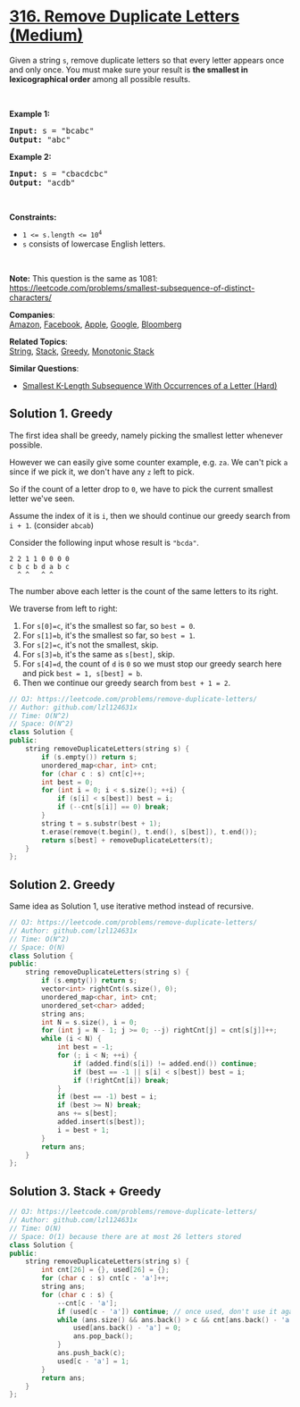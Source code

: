 # [316. Remove Duplicate Letters (Medium)](https://leetcode.com/problems/remove-duplicate-letters/)

<p>Given a string <code>s</code>, remove duplicate letters so that every letter appears once and only once. You must make sure your result is <strong>the smallest in lexicographical order</strong> among all possible results.</p>

<p>&nbsp;</p>
<p><strong>Example 1:</strong></p>

<pre><strong>Input:</strong> s = "bcabc"
<strong>Output:</strong> "abc"
</pre>

<p><strong>Example 2:</strong></p>

<pre><strong>Input:</strong> s = "cbacdcbc"
<strong>Output:</strong> "acdb"
</pre>

<p>&nbsp;</p>
<p><strong>Constraints:</strong></p>

<ul>
	<li><code>1 &lt;= s.length &lt;= 10<sup>4</sup></code></li>
	<li><code>s</code> consists of lowercase English letters.</li>
</ul>

<p>&nbsp;</p>
<p><strong>Note:</strong> This question is the same as 1081: <a href="https://leetcode.com/problems/smallest-subsequence-of-distinct-characters/" target="_blank">https://leetcode.com/problems/smallest-subsequence-of-distinct-characters/</a></p>


**Companies**:  
[Amazon](https://leetcode.com/company/amazon), [Facebook](https://leetcode.com/company/facebook), [Apple](https://leetcode.com/company/apple), [Google](https://leetcode.com/company/google), [Bloomberg](https://leetcode.com/company/bloomberg)

**Related Topics**:  
[String](https://leetcode.com/tag/string/), [Stack](https://leetcode.com/tag/stack/), [Greedy](https://leetcode.com/tag/greedy/), [Monotonic Stack](https://leetcode.com/tag/monotonic-stack/)

**Similar Questions**:
* [Smallest K-Length Subsequence With Occurrences of a Letter (Hard)](https://leetcode.com/problems/smallest-k-length-subsequence-with-occurrences-of-a-letter/)

## Solution 1. Greedy

The first idea shall be greedy, namely picking the smallest letter whenever possible.

However we can easily give some counter example, e.g. `za`. We can't pick `a` since if we pick it, we don't have any `z` left to pick.

So if the count of a letter drop to `0`, we have to pick the current smallest letter we've seen.

Assume the index of it is `i`, then we should continue our greedy search from `i + 1`. (consider `abcab`)

Consider the following input whose result is `"bcda"`.

```
2 2 1 1 0 0 0 0
c b c b d a b c
  ^ ^   ^ ^
```

The number above each letter is the count of the same letters to its right.

We traverse from left to right:
1. For `s[0]=c`, it's the smallest so far, so `best = 0`.
1. For `s[1]=b`, it's the smallest so far, so `best = 1`.
1. For `s[2]=c`, it's not the smallest, skip.
1. For `s[3]=b`, it's the same as `s[best]`, skip.
1. For `s[4]=d`, the count of `d` is `0` so we must stop our greedy search here and pick `best = 1, s[best] = b`.
1. Then we continue our greedy search from `best + 1 = 2`.

```cpp
// OJ: https://leetcode.com/problems/remove-duplicate-letters/
// Author: github.com/lzl124631x
// Time: O(N^2)
// Space: O(N^2)
class Solution {
public:
    string removeDuplicateLetters(string s) {
        if (s.empty()) return s;
        unordered_map<char, int> cnt;
        for (char c : s) cnt[c]++;
        int best = 0;
        for (int i = 0; i < s.size(); ++i) {
            if (s[i] < s[best]) best = i;
            if (--cnt[s[i]] == 0) break;
        }
        string t = s.substr(best + 1);
        t.erase(remove(t.begin(), t.end(), s[best]), t.end());
        return s[best] + removeDuplicateLetters(t);
    }
};
```

## Solution 2. Greedy

Same idea as Solution 1, use iterative method instead of recursive.

```cpp
// OJ: https://leetcode.com/problems/remove-duplicate-letters/
// Author: github.com/lzl124631x
// Time: O(N^2)
// Space: O(N)
class Solution {
public:
    string removeDuplicateLetters(string s) {
        if (s.empty()) return s;
        vector<int> rightCnt(s.size(), 0);
        unordered_map<char, int> cnt;
        unordered_set<char> added;
        string ans;
        int N = s.size(), i = 0;
        for (int j = N - 1; j >= 0; --j) rightCnt[j] = cnt[s[j]]++;
        while (i < N) {
            int best = -1;
            for (; i < N; ++i) {
                if (added.find(s[i]) != added.end()) continue;
                if (best == -1 || s[i] < s[best]) best = i;
                if (!rightCnt[i]) break;
            }
            if (best == -1) best = i;
            if (best >= N) break;
            ans += s[best];
            added.insert(s[best]);
            i = best + 1;
        }
        return ans;
    }
};
```

## Solution 3. Stack + Greedy

```cpp
// OJ: https://leetcode.com/problems/remove-duplicate-letters/
// Author: github.com/lzl124631x
// Time: O(N)
// Space: O(1) because there are at most 26 letters stored
class Solution {
public:
    string removeDuplicateLetters(string s) {
        int cnt[26] = {}, used[26] = {};
        for (char c : s) cnt[c - 'a']++;
        string ans;
        for (char c : s) {
            --cnt[c - 'a'];
            if (used[c - 'a']) continue; // once used, don't use it again.
            while (ans.size() && ans.back() > c && cnt[ans.back() - 'a']) { // If the stack top `x` is greater than the current letter, and there are more letters `x` available, we pop `x`
                used[ans.back() - 'a'] = 0;
                ans.pop_back();
            }
            ans.push_back(c);
            used[c - 'a'] = 1;
        }
        return ans;
    }
};
```